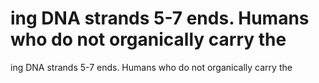 # ing DNA strands 5-7 ends. Humans who do not organically carry the

ing DNA strands 5-7 ends. Humans who do not organically carry the